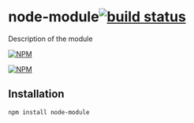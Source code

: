# node-module[![build status](https://secure.travis-ci.org/example/node-module.png)](http://travis-ci.org/example/node-module)

Description of the module

[![NPM](https://nodei.co/npm/node-module.png?downloads&stars)](https://nodei.co/npm/node-module/)

[![NPM](https://nodei.co/npm-dl/node-module.png)](https://nodei.co/npm/node-module/)

## Installation

```
npm install node-module
```
